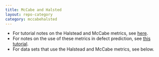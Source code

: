 ```yaml
---
title: McCabe and Halsted
layout: repo-category
category: mccabehalsted
---
```


+ For tutorial notes on the Halstead and McCabe metrics, 
  see [here](tut.html).
+ For notes on the use of these metrics in defect
  prediction, see [this tutorial](/repo/defect/tut.html).
+ For data sets that use the Halstead and McCabe metrics, see below.

